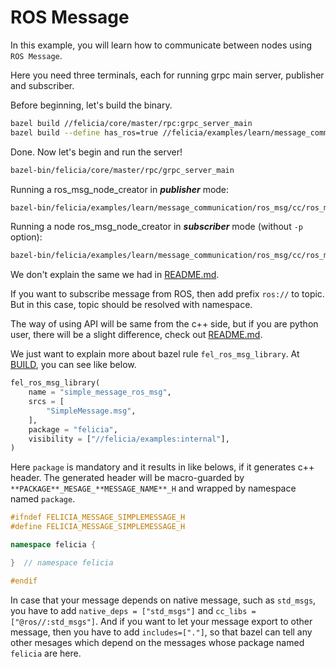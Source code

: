 # ROS Message

In this example, you will learn how to communicate between nodes using `ROS Message`.

Here you need three terminals, each for running grpc main server, publisher and subscriber.

Before beginning, let's build the binary.

```bash
bazel build //felicia/core/master/rpc:grpc_server_main
bazel build --define has_ros=true //felicia/examples/learn/message_communication/ros_msg/cc:ros_msg_node_creator
```

Done. Now let's begin and run the server!

```bash
bazel-bin/felicia/core/master/rpc/grpc_server_main
```

Running a ros_msg_node_creator in ***publisher*** mode:
```bash
bazel-bin/felicia/examples/learn/message_communication/ros_msg/cc/ros_msg_node_creator -p -t message
```

Running a node ros_msg_node_creator in ***subscriber*** mode (without `-p` option):
```bash
bazel-bin/felicia/examples/learn/message_communication/ros_msg/cc/ros_msg_node_creator -t message
```

We don't explain the same we had in [README.md](/felicia/examples/learn/message_communication/protobuf/cc/README.md).

If you want to subscribe message from ROS, then add prefix `ros://` to topic. But in this case, topic should be resolved with namespace.

The way of using API will be same from the c++ side, but if you are python user, there will be a slight difference, check out [README.md](/felicia/examples/learn/message_communication/ros_msg/python/README.md).

We just want to explain more about bazel rule `fel_ros_msg_library`. At [BUILD](/felicia/examples/learn/message_communication/ros_msg/BUILD), you can see like below.

```python
fel_ros_msg_library(
    name = "simple_message_ros_msg",
    srcs = [
        "SimpleMessage.msg",
    ],
    package = "felicia",
    visibility = ["//felicia/examples:internal"],
)
```

Here `package` is mandatory and it results in like belows, if it generates c++ header. The generated header will be macro-guarded by `**PACKAGE**_MESAGE_**MESSAGE_NAME**_H` and wrapped by namespace named `package`.

```c++
#ifndef FELICIA_MESSAGE_SIMPLEMESSAGE_H
#define FELICIA_MESSAGE_SIMPLEMESSAGE_H

namespace felicia {

}  // namespace felicia

#endif
```

In case that your message depends on native message, such as `std_msgs`, you have to add `native_deps = ["std_msgs"]` and `cc_libs = ["@ros//:std_msgs"]`. And if you want to let your message export to other message, then you have to add `includes=["."]`, so that bazel can tell any other mesages which depend on the messages whose package named `felicia` are here.